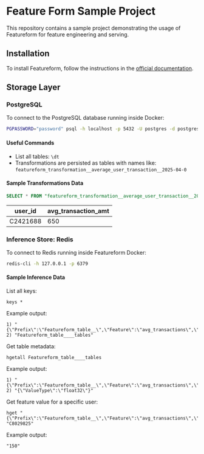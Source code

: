 # Feature Form Sample Project

This repository contains a sample project demonstrating the usage of Featureform for feature engineering and serving.

## Installation

To install Featureform, follow the instructions in the [official documentation](https://docs.featureform.com/deployment/quickstart-docker#step-5%3A-dashboard-and-serving).

## Storage Layer

### PostgreSQL

To connect to the PostgreSQL database running inside Docker:

```bash
PGPASSWORD="password" psql -h localhost -p 5432 -U postgres -d postgres
```

#### Useful Commands

- List all tables: `\dt`
- Transformations are persisted as tables with names like: `featureform_transformation__average_user_transaction__2025-04-0`

#### Sample Transformations Data

```sql
SELECT * FROM "featureform_transformation__average_user_transaction__2025-04-0";
```

| user_id  | avg_transaction_amt |
|----------|---------------------|
| C2421688 | 650                 |

### Inference Store: Redis

To connect to Redis running inside Featureform Docker:

```bash
redis-cli -h 127.0.0.1 -p 6379
```

#### Sample Inference Data

List all keys:
```
keys *
```

Example output:
```
1) "{\"Prefix\":\"Featureform_table__\",\"Feature\":\"avg_transactions\",\"Variant\":\"quickstart\"}"
2) "Featureform_table____tables"
```

Get table metadata:
```
hgetall Featureform_table____tables
```

Example output:
```
1) "{\"Prefix\":\"Featureform_table__\",\"Feature\":\"avg_transactions\",\"Variant\":\"quickstart\"}"
2) "{\"ValueType\":\"float32\"}"
```

Get feature value for a specific user:
```
hget "{\"Prefix\":\"Featureform_table__\",\"Feature\":\"avg_transactions\",\"Variant\":\"quickstart\"}" "C8029825"
```

Example output:
```
"150"
```

